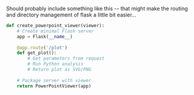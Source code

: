 Should probably include something like this -- that might make the routing and directory management of flask a little bit easier...
```python
def create_powerpoint_viewer(viewer):
    # Create minimal Flask server
    app = Flask(__name__)
    
    @app.route('/plot')
    def get_plot():
        # Get parameters from request
        # Run Python analysis
        # Return plot as SVG/PNG
        
    # Package server with viewer
    return PowerPointViewer(app)
```